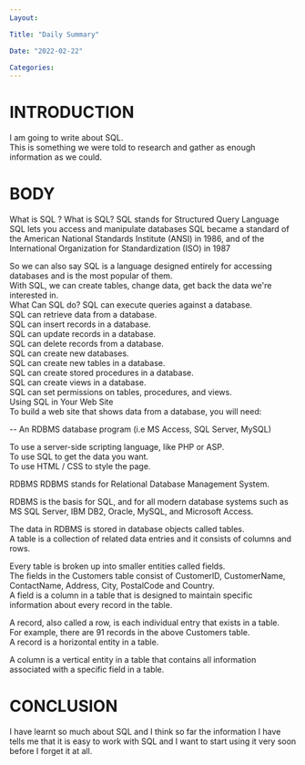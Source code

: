 ```yaml
---
Layout:

Title: "Daily Summary"

Date: "2022-02-22"

Categories:
---
```


# INTRODUCTION

I am going to write about SQL.<br> This is something we were told to research and gather as enough information as we could.<br>

# BODY

What is SQL ?
What is SQL?
SQL stands for Structured Query Language
SQL lets you access and manipulate databases
SQL became a standard of the American National Standards Institute (ANSI) in 1986, and of the International Organization for Standardization (ISO) in 1987

So we can also say SQL is a language designed entirely for accessing databases and is the most popular of them.<br> With SQL, we can create tables, change data, get back the data we're interested in.<br>
What Can SQL do?
SQL can execute queries against a database.<br>
SQL can retrieve data from a database.<br>
SQL can insert records in a database.<br>
SQL can update records in a database.<br>
SQL can delete records from a database.<br>
SQL can create new databases.<br>
SQL can create new tables in a database.<br>
SQL can create stored procedures in a database.<br>
SQL can create views in a database.<br>
SQL can set permissions on tables, procedures, and views.<br>
Using SQL in Your Web Site<br>
To build a web site that shows data from a database, you will need:

-- An RDBMS database program (i.e MS Access, SQL Server, MySQL)

To use a server-side scripting language, like PHP or ASP.<br>
To use SQL to get the data you want.<br>
To use HTML / CSS to style the page.<br>

RDBMS
RDBMS stands for Relational Database Management System.<br>

RDBMS is the basis for SQL, and for all modern database systems such as MS SQL Server, IBM DB2, Oracle, MySQL, and Microsoft Access.<br>

The data in RDBMS is stored in database objects called tables.<br> A table is a collection of related data entries and it consists of columns and rows.<br>

Every table is broken up into smaller entities called fields.<br> The fields in the Customers table consist of CustomerID, CustomerName, ContactName, Address, City, PostalCode and Country.<br> A field is a column in a table that is designed to maintain specific information about every record in the table.<br>

A record, also called a row, is each individual entry that exists in a table.<br> For example, there are 91 records in the above Customers table.<br> A record is a horizontal entity in a table.<br>

A column is a vertical entity in a table that contains all information associated with a specific field in a table.<br>

# CONCLUSION

I have learnt so much about SQL and I think so far the information I have tells me that it is easy to work with SQL and I want to start using it very soon before I forget it at all.
